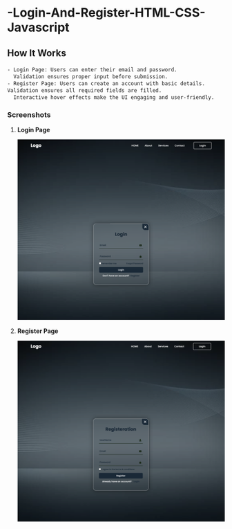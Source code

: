 # -Login-And-Register-HTML-CSS-Javascript

## How It Works

    - Login Page: Users can enter their email and password.
      Validation ensures proper input before submission.
    - Register Page: Users can create an account with basic details. Validation ensures all required fields are filled.
      Interactive hover effects make the UI engaging and user-friendly.

### Screenshots

1. **Login Page**

   <img src="./Tamplet-1/login.png" alt="Login Page" width="500">

2. **Register Page**

   <img src="./Tamplet-1/register.png" alt="Register Page" width="500">
